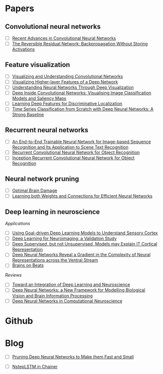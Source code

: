 # Papers

## Convolutional neural networks

- [ ] [Recent Advances in Convolutional Neural Networks](https://arxiv.org/pdf/1512.07108.pdf)
- [ ] [The Reversible Residual Network: Backpropagation Without Storing Activations](https://arxiv.org/pdf/1707.04585.pdf)  

## Feature visualization

- [ ] [Visualizing and Understanding Convolutional Networks](https://arxiv.org/pdf/1311.2901.pdf)  
- [ ] [Visualizing Higher-layer Features of a Deep Network](https://www.researchgate.net/profile/Aaron_Courville/publication/265022827_Visualizing_Higher-Layer_Features_of_a_Deep_Network/links/53ff82b00cf24c81027da530.pdf)  
- [ ] [Understanding Neural Networks Through Deep Visualization](https://arxiv.org/pdf/1506.06579.pdf)  
- [ ] [Deep Inside Convolutional Networks: Visualising Image Classification Models and Saliency Maps](https://arxiv.org/pdf/1312.6034.pdf)
- [ ] [Learning Deep Features for Discriminative Localization](https://arxiv.org/pdf/1512.04150.pdf)  
- [ ] [Time Series Classification from Scratch with Deep Neural Networks: A Strong Baseline](https://arxiv.org/pdf/1611.06455.pdf)  

## Recurrent neural networks

- [ ] [An End-to-End Trainable Neural Network for Image-based Sequence Recognition and Its Application to Scene Text Recognition](https://arxiv.org/pdf/1507.05717.pdf)
- [ ] [Recurrent Convolutional Neural Network for Object Recognition](https://www.cv-foundation.org/openaccess/content_cvpr_2015/app/2B_004.pdf)
- [ ] [Inception Recurrent Convolutional Neural Network for Object Recognition](https://arxiv.org/pdf/1704.07709.pdf)

## Neural network pruning

- [ ] [Optimal Brain Damage](http://yann.lecun.com/exdb/publis/pdf/lecun-90b.pdf)
- [ ] [Learning both Weights and Connections for Efficient Neural Networks](https://arxiv.org/pdf/1506.02626v3.pdf)

## Deep learning in neuroscience
<i>Applications</i>

- [ ] [Using Goal-driven Deep Learning Models to Understand Sensory Cortex](https://www.nature.com/articles/nn.4244)
- [ ] [Deep Learning for Neuroimaging: a Validation Study](https://www.frontiersin.org/articles/10.3389/fnins.2014.00229/full)
- [ ] [Deep Supervised, but not Unsupervised, Models may Explain IT Cortical Representation](http://journals.plos.org/ploscompbiol/article?id=10.1371/journal.pcbi.1003915)
- [ ] [Deep Neural Networks Reveal a Gradient in the Complexity of Neural Representations across the Ventral Stream](http://www.jneurosci.org/content/jneuro/35/27/10005.full.pdf)
- [ ] [Brains on Beats](http://papers.nips.cc/paper/6222-brains-on-beats.pdf)

<i>Reviews</i>

- [ ] [Toward an Integration of Deep Learning and Neuroscience](https://www.frontiersin.org/articles/10.3389/fncom.2016.00094/full)
- [ ] [Deep Neural Networks: a New Framework for Modelling Biological Vision and Brain Information Processing](https://www.biorxiv.org/content/biorxiv/early/2015/10/26/029876.full.pdf)
- [ ] [Deep Neural Networks in Computational Neuroscience](https://www.biorxiv.org/content/biorxiv/early/2017/05/04/133504.full.pdf)

# Github


# Blog

- [ ] [Pruning Deep Neural Networks to Make them Fast and Small](https://jacobgil.github.io/deeplearning/pruning-deep-learning)
- [ ] [NstepLSTM in Chainer](https://qiita.com/aonotas/items/8e38693fb517e4e90535)

